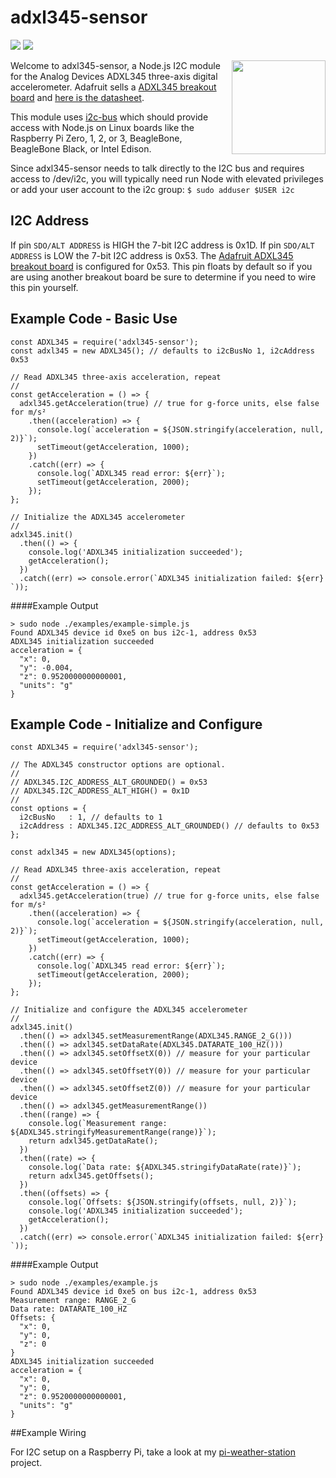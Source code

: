 # adxl345-sensor
[<img src="https://img.shields.io/badge/Node.js-4.x%20through%207.x-brightgreen.svg">](https://nodejs.org) [<img src="https://img.shields.io/npm/v/adxl345-sensor.svg">](https://www.npmjs.com/package/adxl345-sensor)

[<img src="https://cdn-shop.adafruit.com/970x728/1231-00.jpg" width="150" align="right">](https://www.adafruit.com/product/1231)

Welcome to adxl345-sensor, a Node.js I2C module for the Analog Devices ADXL345 three-axis digital accelerometer. Adafruit sells a [ADXL345 breakout board](https://www.adafruit.com/product/1231) and [here is the datasheet](http://www.analog.com/static/imported-files/data_sheets/ADXL345.pdf).

This module uses [i2c-bus](https://github.com/fivdi/i2c-bus) which should provide access with Node.js on Linux boards like the Raspberry Pi Zero, 1, 2, or 3, BeagleBone, BeagleBone Black, or Intel Edison.

Since adxl345-sensor needs to talk directly to the I2C bus and requires access to /dev/i2c, you will typically need run Node with elevated privileges or add your user account to the i2c group: ```$ sudo adduser $USER i2c```

## I2C Address

If pin ```SDO/ALT ADDRESS``` is HIGH the 7-bit I2C address is 0x1D. If pin ```SDO/ALT ADDRESS``` is LOW the 7-bit I2C address is 0x53. The [Adafruit ADXL345 breakout board](https://www.adafruit.com/product/1231) is configured for 0x53. This pin floats by default so if you are using another breakout board be sure to determine if you need to wire this pin yourself.

## Example Code - Basic Use

```
const ADXL345 = require('adxl345-sensor');
const adxl345 = new ADXL345(); // defaults to i2cBusNo 1, i2cAddress 0x53

// Read ADXL345 three-axis acceleration, repeat
//
const getAcceleration = () => {
  adxl345.getAcceleration(true) // true for g-force units, else false for m/s²
    .then((acceleration) => {
      console.log(`acceleration = ${JSON.stringify(acceleration, null, 2)}`);
      setTimeout(getAcceleration, 1000);
    })
    .catch((err) => {
      console.log(`ADXL345 read error: ${err}`);
      setTimeout(getAcceleration, 2000);
    });
};

// Initialize the ADXL345 accelerometer
//
adxl345.init()
  .then(() => {
    console.log('ADXL345 initialization succeeded');
    getAcceleration();
  })
  .catch((err) => console.error(`ADXL345 initialization failed: ${err} `));
```

####Example Output

```
> sudo node ./examples/example-simple.js
Found ADXL345 device id 0xe5 on bus i2c-1, address 0x53
ADXL345 initialization succeeded
acceleration = {
  "x": 0,
  "y": -0.004,
  "z": 0.9520000000000001,
  "units": "g"
}
```

## Example Code - Initialize and Configure

```
const ADXL345 = require('adxl345-sensor');

// The ADXL345 constructor options are optional.
//
// ADXL345.I2C_ADDRESS_ALT_GROUNDED() = 0x53
// ADXL345.I2C_ADDRESS_ALT_HIGH() = 0x1D
//
const options = {
  i2cBusNo   : 1, // defaults to 1
  i2cAddress : ADXL345.I2C_ADDRESS_ALT_GROUNDED() // defaults to 0x53
};

const adxl345 = new ADXL345(options);

// Read ADXL345 three-axis acceleration, repeat
//
const getAcceleration = () => {
  adxl345.getAcceleration(true) // true for g-force units, else false for m/s²
    .then((acceleration) => {
      console.log(`acceleration = ${JSON.stringify(acceleration, null, 2)}`);
      setTimeout(getAcceleration, 1000);
    })
    .catch((err) => {
      console.log(`ADXL345 read error: ${err}`);
      setTimeout(getAcceleration, 2000);
    });
};

// Initialize and configure the ADXL345 accelerometer
//
adxl345.init()
  .then(() => adxl345.setMeasurementRange(ADXL345.RANGE_2_G()))
  .then(() => adxl345.setDataRate(ADXL345.DATARATE_100_HZ()))
  .then(() => adxl345.setOffsetX(0)) // measure for your particular device
  .then(() => adxl345.setOffsetY(0)) // measure for your particular device
  .then(() => adxl345.setOffsetZ(0)) // measure for your particular device
  .then(() => adxl345.getMeasurementRange())
  .then((range) => {
    console.log(`Measurement range: ${ADXL345.stringifyMeasurementRange(range)}`);
    return adxl345.getDataRate();
  })
  .then((rate) => {
    console.log(`Data rate: ${ADXL345.stringifyDataRate(rate)}`);
    return adxl345.getOffsets();
  })
  .then((offsets) => {
    console.log(`Offsets: ${JSON.stringify(offsets, null, 2)}`);
    console.log('ADXL345 initialization succeeded');
    getAcceleration();
  })
  .catch((err) => console.error(`ADXL345 initialization failed: ${err} `));
```

####Example Output

```
> sudo node ./examples/example.js
Found ADXL345 device id 0xe5 on bus i2c-1, address 0x53
Measurement range: RANGE_2_G
Data rate: DATARATE_100_HZ
Offsets: {
  "x": 0,
  "y": 0,
  "z": 0
}
ADXL345 initialization succeeded
acceleration = {
  "x": 0,
  "y": 0,
  "z": 0.9520000000000001,
  "units": "g"
}
```

##Example Wiring

For I2C setup on a Raspberry Pi, take a look at my [pi-weather-station](https://github.com/skylarstein/pi-weather-station) project.

